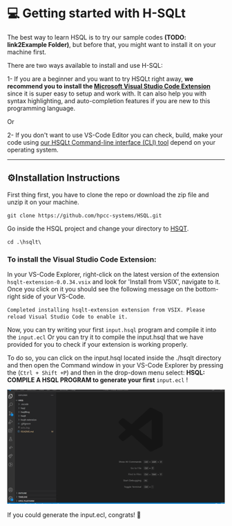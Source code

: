 # 💻 Getting started with H-SQLt

<!-- BUG TODO -->
<!-- ### Working with the CLI tool -->
<!-- [Working with the CLI tool](#working-with-the-cli-tool) -->

The best way to learn HSQL is to try our sample codes <b>(TODO: link2Example Folder)</b>, but before that, you might want to install it on your machine first.

There are two ways available to install and use H-SQL: 

1- If you are a beginner and you want to try HSQLt right away, <b>we recommend you to install the [Microsoft Visual Studio Code Extension](#VS-Code-Extension-installation)</b> since it is super easy to setup and work with. It can also help you with syntax highlighting, and auto-completion features if you are new to this programming language. 

Or

2- If you don't want to use VS-Code Editor you can check, build, make your code using [our HSQLt Command-line interface (CLI) tool](#Command-Line-Interface-tool-installation) depend on your operating system.

<hr>

## ⚙️Installation Instructions

First thing first, you have to clone the repo or download the zip file and unzip it on your machine.

```
git clone https://github.com/hpcc-systems/HSQL.git
```

Go inside the HSQL project and change your directory to [HSQT](hsqlt).

```
cd .\hsqlt\
```

### To install the Visual Studio Code Extension:

In your VS-Code Explorer, right-click on the latest version of the extension `hsqlt-extension-0.0.34.vsix` and look for 'Install from VSIX', navigate to it. Once you click on it you should see the following message on the bottom-right side of your VS-Code.

```
Completed installing hsqlt-extension extension from VSIX. Please reload Visual Studio Code to enable it.
```

Now, you can try writing your first `input.hsql` program and compile it into the `input.ecl` Or you can try it to compile the input.hsql that we have provided for you to check if your extension is working properly.

To do so, you can click on the input.hsql located inside the ./hsqlt directory and then open the Command window in your VS-Code Explorer by pressing the (`Ctrl + Shift +P`) and then in the drop-down menu select: <b>HSQL: COMPILE A HSQL PROGRAM to generate your first</b> `input.ecl` !

![Giffy_To_Test](.\Animations_Gif\hsql-extention-install.gif)

If you could generate the input.ecl, congrats! 🙌